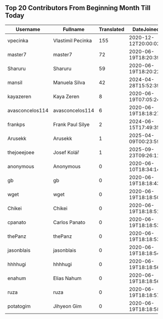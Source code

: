 ## Top 20 Contributors From Beginning Month Till Today ##
|Username|Fullname|Translated|DateJoined|Language|
|--------|--------|----------|----------|-------|
|vpecinka|Vlastimil Pecinka|155|2020-12-12T20:00:02.|cs|
|master7|master7|72|2020-06-19T18:20:39.|pl|
|Sharuru|Sharuru|59|2020-06-19T18:20:22.|zh_Hans|
|mansil|Manuela Silva|42|2024-04-28T15:52:39.|pt|
|kayazeren|Kaya Zeren|8|2020-06-19T07:05:24Z|tr|
|avasconcelos114|avasconcelos114|6|2020-06-19T18:18:27Z|ko|
|frankps|Frank Paul Silye|2|2024-06-15T17:49:35.|nb_NO|
|Arusekk|Arusekk|1|2025-04-09T00:23:59.||
|thejoeejoee|Josef Kolář|1|2025-09-23T09:26:11.||
|anonymous|Anonymous|0|2020-06-10T18:34:14.||
|gb|gb|0|2020-06-19T18:18:43.||
|wget|wget|0|2020-06-19T18:18:50Z|ro|
|Chikei|Chikei|0|2020-06-19T18:18:51Z|zh_Hant|
|cpanato|Carlos Panato|0|2020-06-19T18:18:53Z||
|thePanz|thePanz|0|2020-06-19T18:18:53Z||
|jasonblais|jasonblais|0|2020-06-19T18:18:54Z||
|hhhhugi|hhhhugi|0|2020-06-19T18:18:56.||
|enahum|Elias  Nahum|0|2020-06-19T18:18:56Z|es|
|ruza|ruza|0|2020-06-19T18:18:57.||
|potatogim|Jihyeon Gim|0|2020-06-19T18:18:58.|ko|
